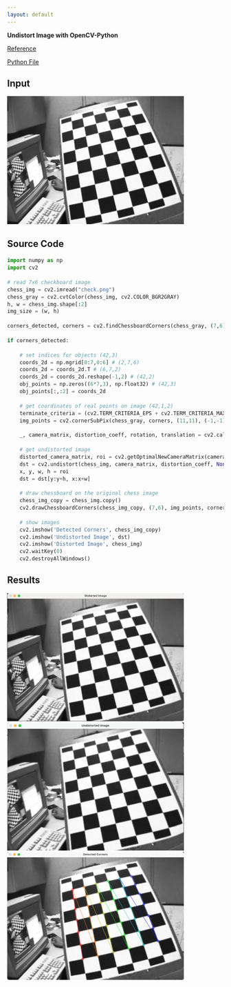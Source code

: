 ```yaml
---
layout: default
---
```


**Undistort Image with OpenCV-Python**

[Reference](https://docs.opencv.org/4.x/dc/dbb/tutorial_py_calibration.html)

[Python File](./data/undistort/undistort_opencv.py)

## Input
<img src="./data/undistort/check.png" width="411" height="297" />

## Source Code

```python
import numpy as np
import cv2

# read 7x6 checkboard image
chess_img = cv2.imread("check.png")
chess_gray = cv2.cvtColor(chess_img, cv2.COLOR_BGR2GRAY)
h, w = chess_img.shape[:2]
img_size = (w, h)

corners_detected, corners = cv2.findChessboardCorners(chess_gray, (7,6), None) # checkerboard of (height: 7, width: 6)

if corners_detected:
    
    # set indices for objects (42,3)
    coords_2d = np.mgrid[0:7,0:6] # (2,7,6)
    coords_2d = coords_2d.T # (6,7,2)
    coords_2d = coords_2d.reshape(-1,2) # (42,2)
    obj_points = np.zeros((6*7,3), np.float32) # (42,3)
    obj_points[:,:2] = coords_2d

    # get coordinates of real points on image (42,1,2)
    terminate_criteria = (cv2.TERM_CRITERIA_EPS + cv2.TERM_CRITERIA_MAX_ITER, 30, 0.001)
    img_points = cv2.cornerSubPix(chess_gray, corners, (11,11), (-1,-1), terminate_criteria) # refine corner points (arguments: 11x11 window size, no zero-zone (-1,-1))

    _, camera_matrix, distortion_coeff, rotation, translation = cv2.calibrateCamera([obj_points], [img_points], img_size, None, None)
    
    # get undistorted image
    distorted_camera_matrix, roi = cv2.getOptimalNewCameraMatrix(camera_matrix, distortion_coeff, img_size, 1, img_size)
    dst = cv2.undistort(chess_img, camera_matrix, distortion_coeff, None, distorted_camera_matrix)
    x, y, w, h = roi
    dst = dst[y:y+h, x:x+w]

    # draw chessboard on the original chess image
    chess_img_copy = chess_img.copy()
    cv2.drawChessboardCorners(chess_img_copy, (7,6), img_points, corners_detected)

    # show images
    cv2.imshow('Detected Corners', chess_img_copy)
    cv2.imshow('Undistorted Image', dst)
    cv2.imshow('Distorted Image', chess_img)
    cv2.waitKey(0)
    cv2.destroyAllWindows()
```

## Results
<img src="./data/undistort/distorted.png" width="411" height="297" />
<img src="./data/undistort/undistorted.png" width="411" height="297" />
<img src="./data/undistort/corners.png" width="411" height="297" />

